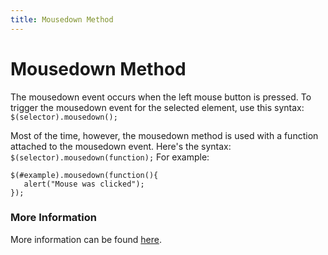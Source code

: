 ```yaml
---
title: Mousedown Method
---
```


# Mousedown Method
The mousedown event occurs when the left mouse button is pressed. 
To trigger the mousedown event for the selected element, use this syntax:
```$(selector).mousedown();```

Most of the time, however, the mousedown method is used with a function attached to the mousedown event.
Here's the syntax:
```$(selector).mousedown(function);```
For example:
```
$(#example).mousedown(function(){
   alert("Mouse was clicked");
});
```

### More Information
More information can be found [here].

[here]: https://www.w3schools.com/jquery/event_mousedown.asp
